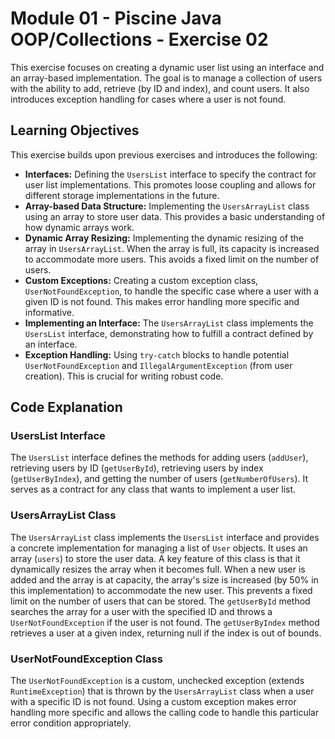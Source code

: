 # Module 01 - Piscine Java OOP/Collections - Exercise 02

This exercise focuses on creating a dynamic user list using an interface and an array-based implementation. The goal is to manage a collection of users with the ability to add, retrieve (by ID and index), and count users. It also introduces exception handling for cases where a user is not found.

## Learning Objectives

This exercise builds upon previous exercises and introduces the following:

* **Interfaces:** Defining the `UsersList` interface to specify the contract for user list implementations. This promotes loose coupling and allows for different storage implementations in the future.
* **Array-based Data Structure:** Implementing the `UsersArrayList` class using an array to store user data. This provides a basic understanding of how dynamic arrays work.
* **Dynamic Array Resizing:** Implementing the dynamic resizing of the array in `UsersArrayList`. When the array is full, its capacity is increased to accommodate more users.  This avoids a fixed limit on the number of users.
* **Custom Exceptions:** Creating a custom exception class, `UserNotFoundException`, to handle the specific case where a user with a given ID is not found.  This makes error handling more specific and informative.
* **Implementing an Interface:**  The `UsersArrayList` class implements the `UsersList` interface, demonstrating how to fulfill a contract defined by an interface.
* **Exception Handling:** Using `try-catch` blocks to handle potential `UserNotFoundException` and `IllegalArgumentException` (from user creation).  This is crucial for writing robust code.

## Code Explanation

### UsersList Interface

The `UsersList` interface defines the methods for adding users (`addUser`), retrieving users by ID (`getUserById`), retrieving users by index (`getUserByIndex`), and getting the number of users (`getNumberOfUsers`).  It serves as a contract for any class that wants to implement a user list.

### UsersArrayList Class

The `UsersArrayList` class implements the `UsersList` interface and provides a concrete implementation for managing a list of `User` objects.  It uses an array (`users`) to store the user data.  A key feature of this class is that it dynamically resizes the array when it becomes full.  When a new user is added and the array is at capacity, the array's size is increased (by 50% in this implementation) to accommodate the new user.  This prevents a fixed limit on the number of users that can be stored.  The `getUserById` method searches the array for a user with the specified ID and throws a `UserNotFoundException` if the user is not found. The `getUserByIndex` method retrieves a user at a given index, returning null if the index is out of bounds.

### UserNotFoundException Class

The `UserNotFoundException` is a custom, unchecked exception (extends `RuntimeException`) that is thrown by the `UsersArrayList` class when a user with a specific ID is not found.  Using a custom exception makes error handling more specific and allows the calling code to handle this particular error condition appropriately.